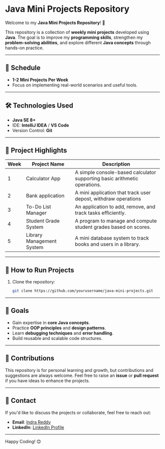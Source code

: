 # Java Mini Projects Repository

Welcome to my **Java Mini Projects Repository**! 🚀

This repository is a collection of **weekly mini projects** developed using **Java**. The goal is to improve my **programming skills**, strengthen my **problem-solving abilities**, and explore different **Java concepts** through hands-on practice.

---

## 📅 Schedule

- **1-2 Mini Projects Per Week**
- Focus on implementing real-world scenarios and useful tools.

---

## 🛠️ Technologies Used

- **Java SE 8+**
- IDE: **IntelliJ IDEA** / **VS Code**
- Version Control: **Git**

---

## 📜 Project Highlights

| Week | Project Name              | Description                                                               |
| ---- | ------------------------- | ------------------------------------------------------------------------- |
| 1    | Calculator App            | A simple console-based calculator supporting basic arithmetic operations. |
| 2    | Bank application          | A mini application that track user depost, withdraw operations            |
| 3    | To-Do List Manager        | An application to add, remove, and track tasks efficiently.               |
| 4    | Student Grade System      | A program to manage and compute student grades based on scores.           |
| 5    | Library Management System | A mini database system to track books and users in a library.             |

---

## 🚀 How to Run Projects

1. Clone the repository:
   ```bash
   git clone https://github.com/yourusername/java-mini-projects.git
   ```
---

## 🌟 Goals

- Gain expertise in **core Java concepts**.
- Practice **OOP principles** and **design patterns**.
- Learn **debugging techniques** and **error handling**.
- Build reusable and scalable code structures.

---

## 🤝 Contributions

This repository is for personal learning and growth, but contributions and suggestions are always welcome. Feel free to raise an **issue** or **pull request** if you have ideas to enhance the projects.

---

## 📧 Contact

If you'd like to discuss the projects or collaborate, feel free to reach out:

- **Email**: [Indra Reddy](mailto\:reddyindra843@gmail.com)
- **LinkedIn**: [LinkedIn Profile](https://linkedin.com/in/yourprofile)

---

Happy Coding! 😊

